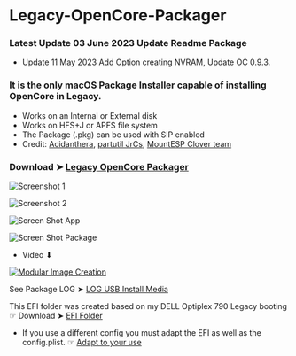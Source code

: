 # Legacy-OpenCore-Packager

### Latest Update 03 June 2023 Update Readme Package
- Update 11 May 2023 Add Option creating NVRAM, Update OC 0.9.3.

### It is the only macOS Package Installer capable of installing OpenCore in Legacy. 
- Works on an Internal or External disk
- Works on HFS+J or APFS file system
- The Package (.pkg) can be used with SIP enabled
- Credit: [Acidanthera](https://github.com/acidanthera/OpenCorePkg), [partutil JrCs](https://github.com/chris1111/partutil), [MountESP Clover team](https://github.com/CloverHackyColor/CloverBootloader/tree/master/CloverPackage/package/Scripts.templates/EFIFolder)

### Download ➤ [Legacy OpenCore Packager](https://github.com/chris1111/Legacy-OpenCore-Packager/raw/Master/Legacy%20OpenCore%20Packager.dmg.zip)


![Screenshot 1](https://github.com/chris1111/Legacy-OpenCore-Packager/assets/6248794/6ea2bb32-af31-4746-96a3-32a8ce6ac073)

![Screenshot 2](https://github.com/chris1111/Legacy-OpenCore-Packager/assets/6248794/0315039f-113a-4670-96ac-4c80cefdd4ab)

![Screen Shot App](https://user-images.githubusercontent.com/6248794/153775351-303ed6c4-533f-4e11-9589-2dd087f5ab64.png)

![Screen Shot Package](https://user-images.githubusercontent.com/6248794/153775352-eec1ee02-bf0b-4fce-9c1c-f53995bb1799.png)

- Video ⬇︎

[![Modular Image Creation](https://user-images.githubusercontent.com/6248794/134072536-7c46b8cc-4d8b-42f9-a28a-3c02734f1f5d.png)](https://youtu.be/X8d3O1_NIL0)


See Package LOG ➤ [LOG USB Install Media](https://user-images.githubusercontent.com/6248794/153766357-1b9542ef-7ce1-43cb-a5f6-fea0281feab9.png)

This EFI folder was created based on my DELL Optiplex 790 Legacy booting ☞ Download ➤ [EFI Folder](https://github.com/chris1111/Legacy-OpenCore-Packager/raw/Master/EFI.zip)
- If you use a different config you must adapt the EFI as well as the config.plist. ☞ [Adapt to your use](https://user-images.githubusercontent.com/6248794/153845678-64ff286e-dd74-407b-8acb-6b54dbb58cab.png)
